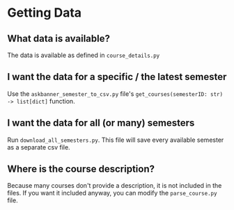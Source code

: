 # Getting Data

## What data is available?

The data is available as defined in `course_details.py`

## I want the data for a specific / the latest semester

Use the `askbanner_semester_to_csv.py` file's `get_courses(semesterID: str) -> list[dict]` function.

## I want the data for all (or many) semesters

Run `download_all_semesters.py`. This file will save every available semester as a separate csv file.

## Where is the course description?

Because many courses don't provide a description, it is not included in the files. If you want it included anyway, you can modify the `parse_course.py` file.
